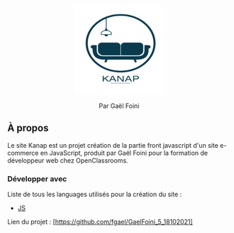 <p align="center">
    <img src="front/images/logo.png" alt="Logo" width="200" height="200">

  <p align="center">
    Par Gaël Foini
    <br>
  </p>

## À propos

Le site Kanap est un projet création de la partie front javascript d'un site e-commerce en JavaScript, produit par Gaël Foini pour la formation de développeur web chez OpenClassrooms.

### Développer avec

Liste de tous les languages utilisés pour la création du site :

- [JS](https://developer.mozilla.org/fr/docs/Web/javascript)

Lien du projet : [https://github.com/fgael/GaelFoini_5_18102021]
